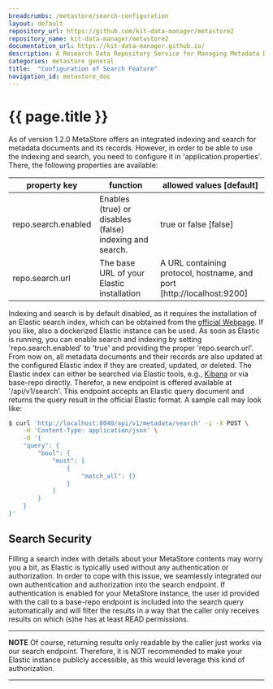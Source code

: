 ```yaml
---
breadcrumbs: /metastore/search-configuration
layout: default
repository_url: https://github.com/kit-data-manager/metastore2
repository_name: kit-data-manager/metastore2
documentation_url: https://kit-data-manager.github.io/
description: A Research Data Repository Service for Managing Metadata Documents>
categories: metastore general
title:  "Configuration of Search Feature"
navigation_id: metastore_doc
---
```


# {{ page.title }}

As of version 1.2.0 MetaStore offers an integrated indexing and search for metadata documents and its records. However, in order to be able to use the indexing and search, you need
to configure it in 'application.properties'. There, the following properties are available:

|property key|function|allowed values [default]
|----|----|----
|repo.search.enabled|Enables (true) or disables (false) indexing and search.|true or false [false]
|repo.search.url|The base URL of your Elastic installation | A URL containing protocol, hostname, and port [http://localhost:9200]

Indexing and search is by default disabled, as it requires the installation of an Elastic search index, which can be obtained from the [official Webpage](https://www.elastic.co/de/downloads/elasticsearch).
If you like, also a dockerized Elastic instance can be used. 
As soon as Elastic is running, you can enable search and indexing by setting 'repo.search.enabled' to 'true' and providing the proper 'repo.search.url'. From now on, all
metadata documents and their records are also updated at the configured Elastic index if they are created, updated, or deleted. The Elastic index can either be 
searched via Elastic tools, e.g., [Kibana](https://www.elastic.co/de/kibana/) or via base-repo directly. Therefor, a new endpoint is offered available at '/api/v1/search'.
This endpoint accepts an Elastic query document and returns the query result in the official Elastic format. A sample call may look like: 

```bash
$ curl 'http://localhost:8040/api/v1/metadata/search' -i -X POST \
    -H 'Content-Type: application/json' \
    -d '{
    "query": {
        "bool": {
            "must": [
                {
                    "match_all": {}
                }
            ]
        }
    }
}'
```

## Search Security

Filling a search index with details about your MetaStore contents may worry you a bit, as Elastic is typically used without any authentication or authorization. In order to cope
with this issue, we seamlessly integrated our own authentication and authorization into the search endpoint. If authentication is enabled for your MetaStore instance, the user id
provided with the call to a base-repo endpoint is included into the search query automatically and will filter the results in a way that the caller only receives results 
on which (s)he has at least READ permissions. 

---
**NOTE**
Of course, returning results only readable by the caller just works via our search endpoint. Therefore, it is NOT recommended to make your Elastic instance publicly accessible,
as this would leverage this kind of authorization. 

---
